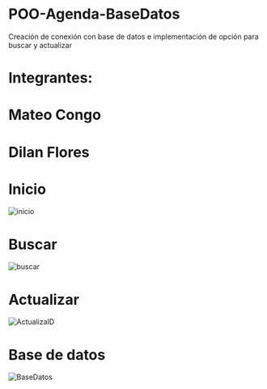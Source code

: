 # POO-Agenda-BaseDatos
Creación de conexión con base de datos e implementación de opción para buscar y actualizar
#
# Integrantes:
# Mateo Congo 
# Dilan Flores

# Inicio
![inicio](https://user-images.githubusercontent.com/117755180/217368893-c55cee47-22eb-4141-a5fd-65b5ecff51c5.png)

# Buscar
![buscar](https://user-images.githubusercontent.com/117755180/217368984-dcdbc085-f65b-4f57-af08-d8871bb6275a.png)

# Actualizar

![ActualizaID](https://user-images.githubusercontent.com/117755180/217369376-6775ed37-8823-4519-94f6-9224bc80b977.png)

# Base de datos

![BaseDatos](https://user-images.githubusercontent.com/117755180/217377556-84202315-f0b5-4f78-9037-74dda95ea1e2.png)


